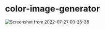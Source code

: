 # color-image-generator
![Screenshot from 2022-07-27 00-25-38](https://user-images.githubusercontent.com/73791462/181215629-84be0744-4e10-4433-b358-2230120f7a7c.png)
